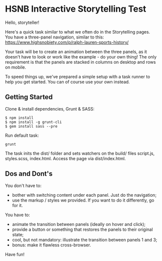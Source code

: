 # HSNB Interactive Storytelling Test #

Hello, storyteller!

Here's a quick task similar to what we often do in the Storytelling pages.
You have a three-panel navigation, similar to this:
https://www.highsnobiety.com/p/ralph-lauren-sports-history/

Your task will be to create an animation between the three panels, as it doesn't have to look or work like the example - do your own thing! The only requirement is that the panels are stacked in columns on desktop and rows on mobile.

To speed things up, we've prepared a simple setup with a task runner to help you get started. You can of course use your own instead.

## Getting Started ##

Clone & install dependencies, Grunt & SASS:
```
$ npm install
$ npm install -g grunt-cli
$ gem install sass --pre
```

Run default task:
```
grunt
```

The task inits the dist/ folder and sets watchers on the build/ files script.js, styles.scss, index.html.
Access the page via dist/index.html.

## Dos and Dont's ##

You don't have to:
- bother with switching content under each panel. Just do the navigation;
- use the markup / styles we provided. If you want to do it differently, go for it.

You have to:
- animate the transition between panels (ideally on hover and click);
- provide a button or something that restores the panels to their original state;
- cool, but not mandatory: illustrate the transition between panels 1 and 3;
- bonus: make it flawless cross-browser.

Have fun!